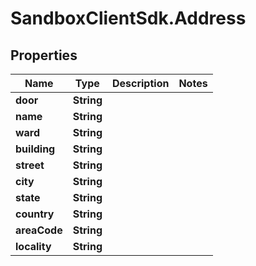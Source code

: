 # SandboxClientSdk.Address

## Properties
Name | Type | Description | Notes
------------ | ------------- | ------------- | -------------
**door** | **String** |  | 
**name** | **String** |  | 
**ward** | **String** |  | 
**building** | **String** |  | 
**street** | **String** |  | 
**city** | **String** |  | 
**state** | **String** |  | 
**country** | **String** |  | 
**areaCode** | **String** |  | 
**locality** | **String** |  | 

